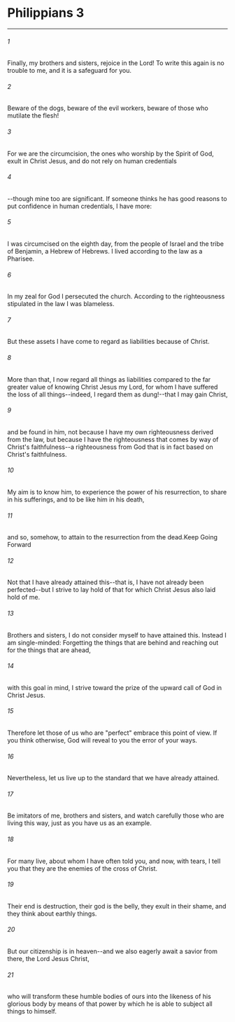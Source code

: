 # Philippians 3
***



###### 1 
Finally, my brothers and sisters, rejoice in the Lord! To write this again is no trouble to me, and it is a safeguard for you. 

###### 2 
Beware of the dogs, beware of the evil workers, beware of those who mutilate the flesh! 

###### 3 
For we are the circumcision, the ones who worship by the Spirit of God, exult in Christ Jesus, and do not rely on human credentials 

###### 4 
--though mine too are significant. If someone thinks he has good reasons to put confidence in human credentials, I have more: 

###### 5 
I was circumcised on the eighth day, from the people of Israel and the tribe of Benjamin, a Hebrew of Hebrews. I lived according to the law as a Pharisee. 

###### 6 
In my zeal for God I persecuted the church. According to the righteousness stipulated in the law I was blameless. 

###### 7 
But these assets I have come to regard as liabilities because of Christ. 

###### 8 
More than that, I now regard all things as liabilities compared to the far greater value of knowing Christ Jesus my Lord, for whom I have suffered the loss of all things--indeed, I regard them as dung!--that I may gain Christ, 

###### 9 
and be found in him, not because I have my own righteousness derived from the law, but because I have the righteousness that comes by way of Christ's faithfulness--a righteousness from God that is in fact based on Christ's faithfulness. 

###### 10 
My aim is to know him, to experience the power of his resurrection, to share in his sufferings, and to be like him in his death, 

###### 11 
and so, somehow, to attain to the resurrection from the dead.Keep Going Forward 

###### 12 
Not that I have already attained this--that is, I have not already been perfected--but I strive to lay hold of that for which Christ Jesus also laid hold of me. 

###### 13 
Brothers and sisters, I do not consider myself to have attained this. Instead I am single-minded: Forgetting the things that are behind and reaching out for the things that are ahead, 

###### 14 
with this goal in mind, I strive toward the prize of the upward call of God in Christ Jesus. 

###### 15 
Therefore let those of us who are "perfect" embrace this point of view. If you think otherwise, God will reveal to you the error of your ways. 

###### 16 
Nevertheless, let us live up to the standard that we have already attained. 

###### 17 
Be imitators of me, brothers and sisters, and watch carefully those who are living this way, just as you have us as an example. 

###### 18 
For many live, about whom I have often told you, and now, with tears, I tell you that they are the enemies of the cross of Christ. 

###### 19 
Their end is destruction, their god is the belly, they exult in their shame, and they think about earthly things. 

###### 20 
But our citizenship is in heaven--and we also eagerly await a savior from there, the Lord Jesus Christ, 

###### 21 
who will transform these humble bodies of ours into the likeness of his glorious body by means of that power by which he is able to subject all things to himself.
